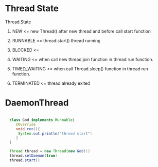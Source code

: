 # Thread State

Thread.State

1. NEW <= new Thread() after new thread and before call start function
2. RUNNABLE <= thread.start() thread running

3. BLOCKED <=

4. WAITING <= when call new thread join function in thread run function.

5. TIMED_WAITING <= when call Thread.sleep() function in thread run function.

6. TERMINATED <= thread already exited

# DaemonThread

```java

  class God implements Runnable{
     @Override
     void run(){
      System.out.println("thread start")
     }
  }

  Thread thread = new Thread(new God())
  thread.setDaemon(true)
  thread.start()

```
